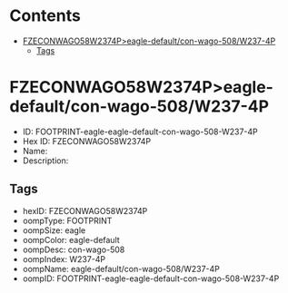 



Contents
========

* [FZECONWAGO58W2374P>eagle-default/con-wago-508/W237-4P](#fzeconwago58w2374peagle-defaultcon-wago-508w237-4p)
	* [Tags](#tags)

# FZECONWAGO58W2374P>eagle-default/con-wago-508/W237-4P

- ID: FOOTPRINT-eagle-eagle-default-con-wago-508-W237-4P
- Hex ID: FZECONWAGO58W2374P
- Name: 
- Description: 

## Tags

- hexID: FZECONWAGO58W2374P
- oompType: FOOTPRINT
- oompSize: eagle
- oompColor: eagle-default
- oompDesc: con-wago-508
- oompIndex: W237-4P
- oompName: eagle-default/con-wago-508/W237-4P
- oompID: FOOTPRINT-eagle-eagle-default-con-wago-508-W237-4P
